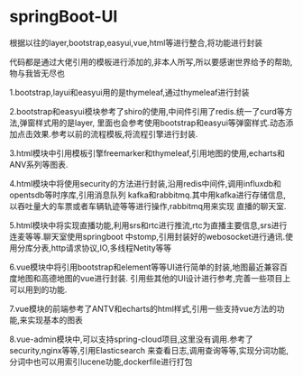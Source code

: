 # springBoot-UI
根据以往的layer,bootstrap,easyui,vue,html等进行整合,将功能进行封装

代码都是通过大佬引用的模板进行添加的,非本人所写,所以要感谢世界给予的帮助,物与我皆无尽也

1.bootstrap,layui和easyui用的是thymeleaf,通过thymeleaf进行封装

2.bootstrap和easyui模块参考了shiro的使用,中间件引用了redis.统一了curd等方法,弹窗样式用的是layer,
里面也会参考使用bootstrap和easyui等弹窗样式.动态添加点击效果.参考以前的流程模板,将流程引擎进行封装.

3.html模块中引用模板引擎freemarker和thymeleaf,引用地图的使用,echarts和ANV系列等图表.

4.html模块中将使用security的方法进行封装,沿用redis中间件,调用influxdb和opentsdb等时序库,引用消息队列
kafka和rabbitmq.其中用kafka进行存储信息,以吞吐量大的车票或者车辆轨迹等等进行操作,rabbitmq用来实现
直播的聊天室.

5.html模块中将实现直播功能,利用srs和rtc进行推流,rtc为直播主要信息,srs进行连麦等等.聊天室使用springboot
中stomp,引用封装好的webosocket进行通讯.使用分库分表,http请求协议,IO,多线程Netity等等

6.vue模块中将引用bootstrap和element等等UI进行简单的封装,地图最近兼容百度地图和高德地图的vue进行封装.
引用些其他的UI设计进行参考,完善一些项目上可以用到的功能.

7.vue模块的前端参考了ANTV和echarts的html样式,引用一些支持vue方法的功能,来实现基本的图表

8.vue-admin模块中,可以支持spring-cloud项目,这里没有调用.参考了security,nginx等等,引用Elasticsearch
来查看日志,调用查询等等,实现分词功能,分词中也可以用索引lucene功能,dockerfile进行打包


